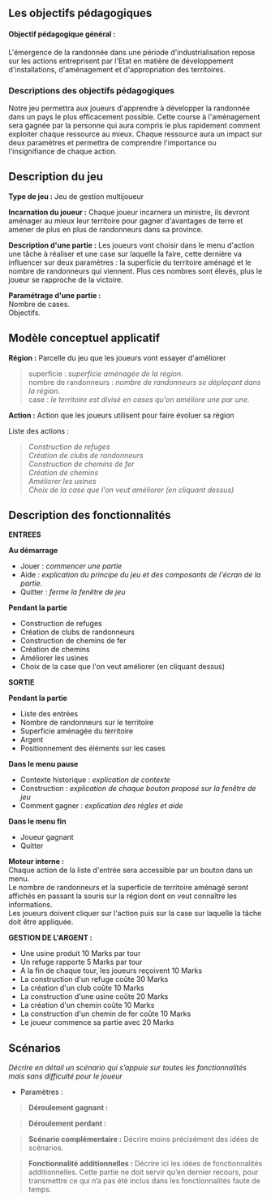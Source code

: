 ## Les objectifs pédagogiques
#### Objectif pédagogique général :
 
L'émergence de la randonnée dans une période d'industrialisation repose sur les actions entreprisent par l'Etat en matière de développement d'installations, d'aménagement et d'appropriation des territoires.
 
### Descriptions des objectifs pédagogiques 
 
Notre jeu permettra aux joueurs d'apprendre à développer la randonnée dans un pays le plus efficacement possible. Cette course à l'aménagement sera gagnée par la personne qui aura compris le plus rapidement comment exploiter chaque ressource au mieux. Chaque ressource aura un impact sur deux paramètres et permettra de comprendre l'importance ou l'insignifiance de chaque action. 
 
## Description du jeu 
 
**Type de jeu :**  Jeu de gestion multijoueur
 
**Incarnation du joueur :** Chaque joueur incarnera un ministre, ils devront aménager au mieux leur territoire pour gagner d'avantages de terre et amener de plus en plus de randonneurs dans sa province.
 
**Description d'une partie :**
Les joueurs vont choisir dans le menu d'action une tâche à réaliser et une case sur laquelle la faire, cette dernière va influencer sur deux paramètres : la superficie du territoire aménagé et le nombre de randonneurs qui viennent. Plus ces nombres sont élevés, plus le joueur se rapproche de la victoire. 
 
**Paramétrage d'une partie :** <br>
Nombre de cases. <br>
Objectifs.
 
## Modèle conceptuel applicatif 
 
**Région :** Parcelle du jeu que les joueurs vont essayer d'améliorer
> superficie : _superficie aménagée de la région._<br>
> nombre de randonneurs : _nombre de randonneurs se déplaçant dans la région._<br>
> case : _le territoire est divisé en cases qu'on améliore une par une._ 
 
**Action :** Action que les joueurs utilisent pour faire évoluer sa région <br>
 
Liste des actions : 
> _Construction de refuges_<br>
> _Création de clubs de randonneurs_<br>
> _Construction de chemins de fer_<br>
> _Création de chemins_<br>
> _Améliorer les usines_<br>
>_Choix de la case que l'on veut améliorer (en cliquant dessus)_
 
 
## Description des fonctionnalités
 
**ENTREES**  
 
**Au démarrage**
- Jouer : _commencer une partie_
- Aide : _explication du principe du jeu et des composants de l'écran de la partie._
- Quitter : _ferme la fenêtre de jeu_
 
 
**Pendant la partie**
 - Construction de refuges
 - Création de clubs de randonneurs
 - Construction de chemins de fer
 - Création de chemins
 - Améliorer les usines
 - Choix de la case que l'on veut améliorer (en cliquant dessus)
 
**SORTIE**  
 
**Pendant la partie**
 - Liste des entrées
 - Nombre de randonneurs sur le territoire
 - Superficie aménagée du territoire
 - Argent
 - Positionnement des éléments sur les cases 
 
 **Dans le menu pause**
 - Contexte historique : _explication de contexte_
 - Construction : _explication de chaque bouton proposé sur la fenêtre de jeu_
 - Comment gagner : _explication des règles et aide_
 
  **Dans le menu fin**
  - Joueur gagnant
  - Quitter
 
 
**Moteur interne :** <br>
Chaque action de la liste d'entrée sera accessible par un bouton dans un menu. <br>
Le nombre de randonneurs et la superficie de territoire aménagé seront affichés en passant la souris sur la région dont on veut connaître les informations.<br>
Les joueurs doivent cliquer sur l'action puis sur la case sur laquelle la tâche doit être appliquée.
 
 
 **GESTION DE L'ARGENT :** 
 - Une usine produit 10 Marks par tour
 - Un refuge rapporte 5 Marks par tour
 - A la fin de chaque tour, les joueurs reçoivent 10 Marks
 - La construction d'un refuge coûte 30 Marks
 - La création d'un club coûte 10 Marks
 - La construction d'une usine coûte 20 Marks
 - La création d'un chemin coûte 10 Marks
 - La construction d'un chemin de fer coûte 10 Marks
 - Le joueur commence sa partie avec 20 Marks
 
 
 
## Scénarios 
*Décrire en détail un scénario qui s’appuie sur toutes les fonctionnalités mais sans difficulté pour le joueur*
 
- Paramètres : 
 
>**Déroulement gagnant :**
 
>**Déroulement perdant :**
 
>**Scénario complémentaire :** Décrire moins précisément des idées de scénarios.
 
>**Fonctionnalité additionnelles :** Décrire ici les idées de fonctionnalités additionnelles. Cette partie ne doit servir qu’en dernier recours, pour transmettre ce qui n’a pas été inclus dans les fonctionnalités faute de temps.
 
 
 
 
 
 
 


